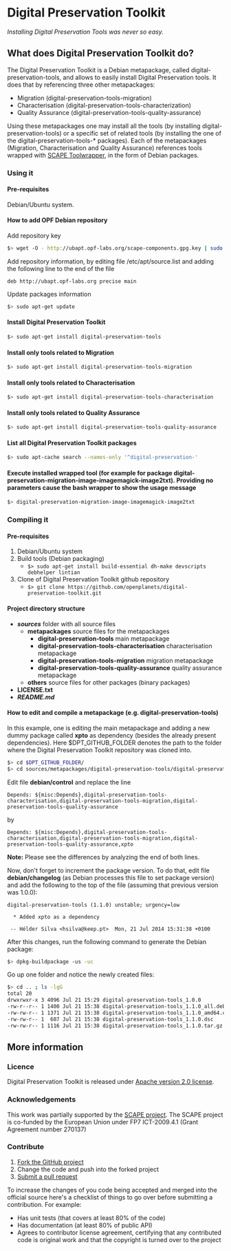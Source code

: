 # Digital Preservation Toolkit

*Installing Digital Preservation Tools was never so easy.*

## What does Digital Preservation Toolkit do?

The Digital Preservation Toolkit is a Debian metapackage, called digital-preservation-tools, and allows to easily install Digital Preservation tools. It does that by referencing three other metapackages:
* Migration (digital-preservation-tools-migration)
* Characterisation (digital-preservation-tools-characterization)
* Quality Assurance (digital-preservation-tools-quality-assurance)

Using these metapackages one may install all the tools (by installing digital-preservation-tools) or a specific set of related tools (by installing the one of the digital-preservation-tools-* packages).
Each of the metapackages (Migration, Characterisation and Quality Assurance) references tools wrapped with [SCAPE Toolwrapper](https://github.com/openplanets/scape-toolwrapper), in the form of Debian packages.

### Using it

#### Pre-requisites
Debian/Ubuntu system.

#### How to add OPF Debian repository
Add repository key
```bash
$> wget -O - http://ubapt.opf-labs.org/scape-components.gpg.key | sudo apt-key add -
```
Add repository information, by editing file /etc/apt/source.list and adding the following line to the end of the file
```
deb http://ubapt.opf-labs.org precise main
```
Update packages information
```bash
$> sudo apt-get update
```

#### Install Digital Preservation Toolkit
```bash
$> sudo apt-get install digital-preservation-tools
```

#### Install only tools related to Migration
```bash
$> sudo apt-get install digital-preservation-tools-migration
```

#### Install only tools related to Characterisation
```bash
$> sudo apt-get install digital-preservation-tools-characterisation
```

#### Install only tools related to Quality Assurance
```bash
$> sudo apt-get install digital-preservation-tools-quality-assurance
```

#### List all Digital Preservation Toolkit packages
```bash
$> sudo apt-cache search --names-only '^digital-preservation-'
```

#### Execute installed wrapped tool (for example for package digital-preservation-migration-image-imagemagick-image2txt). Providing no parameters cause the bash wrapper to show the usage message
```bash
$> digital-preservation-migration-image-imagemagick-image2txt
```

### Compiling it

#### Pre-requisites

1. Debian/Ubuntu system
2. Build tools (Debian packaging)
    * ```$> sudo apt-get install build-essential dh-make devscripts debhelper lintian```
3. Clone of Digital Preservation Toolkit github repository
    * ```$> git clone https://github.com/openplanets/digital-preservation-toolkit.git```

#### Project directory structure

* _**sources**_ folder with all source files
  * **metapackages** source files for the metapackages
    * **digital-preservation-tools** main metapackage
    * **digital-preservation-tools-characterisation** characterisation metapackage
    * **digital-preservation-tools-migration** migration metapackage
    * **digital-preservation-tools-quality-assurance** quality assurance metapackage
  * **others** source files for other packages (binary packages)
* **LICENSE.txt**
* _**README.md**_ 

#### How to edit and compile a metapackage (e.g. digital-preservation-tools)

In this example, one is editing the main metapackage and adding a new dummy package called **xpto** as dependency (besides the already present dependencies). Here $DPT\_GITHUB\_FOLDER denotes the path to the folder where the Digital Preservation Toolkit repository was cloned into.
```bash
$> cd $DPT_GITHUB_FOLDER/
$> cd sources/metapackages/digital-preservation-tools/digital-preservation-tools_1.0.0/
```
Edit file **debian/control** and replace the line 
```
Depends: ${misc:Depends},digital-preservation-tools-characterisation,digital-preservation-tools-migration,digital-preservation-tools-quality-assurance
```
by
```
Depends: ${misc:Depends},digital-preservation-tools-characterisation,digital-preservation-tools-migration,digital-preservation-tools-quality-assurance,xpto
```
**Note:** Please see the differences by analyzing the end of both lines.

Now, don't forget to increment the package version. To do that, edit file **debian/changelog** (as Debian processes this file to set package version) and add the following to the top of the file (assuming that previous version was 1.0.0):
```
digital-preservation-tools (1.1.0) unstable; urgency=low

  * Added xpto as a dependency

 -- Hélder Silva <hsilva@keep.pt>  Mon, 21 Jul 2014 15:31:38 +0100
```

After this changes, run the following command to generate the Debian package:
```bash
$> dpkg-buildpackage -us -uc
```

Go up one folder and notice the newly created files:
```bash
$> cd .. ; ls -lgG
total 20
drwxrwxr-x 3 4096 Jul 21 15:29 digital-preservation-tools_1.0.0
-rw-r--r-- 1 1400 Jul 21 15:38 digital-preservation-tools_1.1.0_all.deb
-rw-rw-r-- 1 1371 Jul 21 15:38 digital-preservation-tools_1.1.0_amd64.changes
-rw-rw-r-- 1  607 Jul 21 15:38 digital-preservation-tools_1.1.0.dsc
-rw-rw-r-- 1 1116 Jul 21 15:38 digital-preservation-tools_1.1.0.tar.gz
```

## More information

### Licence

Digital Preservation Toolkit is released under [Apache version 2.0 license](LICENSE.txt).

### Acknowledgements

This work was partially supported by the [SCAPE project](http://scape-project.eu). The SCAPE project is co-funded by the European Union under FP7 ICT-2009.4.1 (Grant Agreement number 270137)

### Contribute

1. [Fork the GitHub project](https://help.github.com/articles/fork-a-repo)
2. Change the code and push into the forked project
3. [Submit a pull request](https://help.github.com/articles/using-pull-requests)

To increase the changes of you code being accepted and merged into the official source here's a checklist of things to go over before submitting a contribution. For example:

* Has unit tests (that covers at least 80% of the code)
* Has documentation (at least 80% of public API)
* Agrees to contributor license agreement, certifying that any contributed code is original work and that the copyright is turned over to the project
